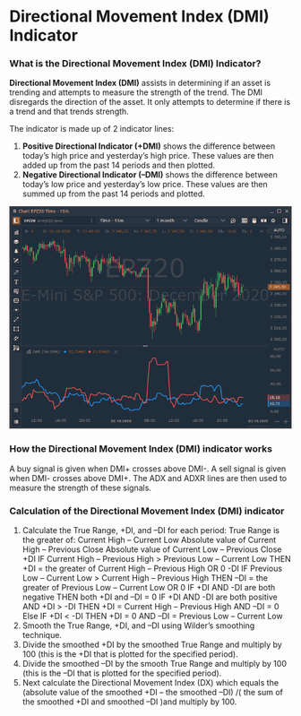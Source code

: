 # Directional Movement Index \(DMI\) Indicator

### What is the Directional Movement Index \(DMI\) Indicator?

**Directional Movement Index \(DMI\)** assists in determining if an asset is trending and attempts to measure the strength of the trend. The DMI disregards the direction of the asset. It only attempts to determine if there is a trend and that trends strength.

The indicator is made up of 2 indicator lines:

1. **Positive Directional Indicator \(+DMI\)** shows the difference between today’s high price and yesterday’s high price. These values are then added up from the past 14 periods and then plotted.
2. **Negative Directional Indicator \(–DMI\)** shows the difference between today’s low price and yesterday’s low price. These values are then summed up from the past 14 periods and plotted.

![](../../../../.gitbook/assets/image%20%2858%29.png)

### How the Directional Movement Index \(DMI\) indicator works

A buy signal is given when DMI+ crosses above DMI-. A sell signal is given when DMI- crosses above DMI+. The ADX and ADXR lines are then used to measure the strength of these signals.

### Calculation of the Directional Movement Index \(DMI\) indicator

1. Calculate the True Range, +DI, and –DI for each period: True Range is the greater of: Current High – Current Low Absolute value of Current High – Previous Close Absolute value of Current Low – Previous Close  +DI IF Current High – Previous High &gt; Previous Low – Current Low THEN +DI = the greater of Current High – Previous High OR 0    -DI IF Previous Low – Current Low &gt; Current High – Previous High THEN –DI = the greater of Previous Low – Current Low OR 0  IF +DI AND -DI are both negative THEN both +DI and –DI = 0  IF +DI AND -DI are both positive AND +DI &gt; -DI THEN +DI = Current High – Previous High AND –DI = 0 Else IF +DI &lt; -DI THEN +DI = 0 AND –DI = Previous Low – Current Low 
2. Smooth the True Range, +DI, and –DI using Wilder’s smoothing technique.
3. Divide the smoothed +DI by the smoothed True Range and multiply by 100 \(this is the +DI that is plotted for the specified period\).
4. Divide the smoothed –DI by the smooth True Range and multiply by 100 \(this is the –DI that is plotted for the specified period\).
5. Next calculate the Directional Movement Index \(DX\) which equals the \(absolute value of the smoothed +DI – the smoothed –DI\) /\( the sum of the smoothed +DI and smoothed –DI \)and multiply by 100.

